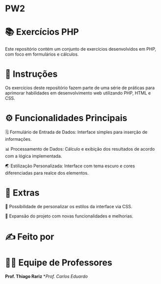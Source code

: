 # PW2

# 📚 Exercícios PHP

Este repositório contém um conjunto de exercícios desenvolvidos em PHP, com foco em formulários e cálculos.

# 🎯 Instruções

Os exercícios deste repositório fazem parte de uma série de práticas para aprimorar habilidades em desenvolvimento web utilizando PHP, HTML e CSS.

# ⚙️ Funcionalidades Principais

🗒️ Formulário de Entrada de Dados: Interface simples para inserção de informações.

📊 Processamento de Dados: Cálculo e exibição dos resultados de acordo com a lógica implementada.

🌏 Estilização Personalizada: Interface com tema escuro e cores diferenciadas para realce dos elementos.

# 🌟 Extras

🌟 Possibilidade de personalizar os estilos da interface via CSS.

📝 Expansão do projeto com novas funcionalidades e melhorias.

# ✍️ Feito por

# 👩‍🏫 Equipe de Professores

**Prof. Thiago Rariz**
**Prof. Carlos Eduardo*
